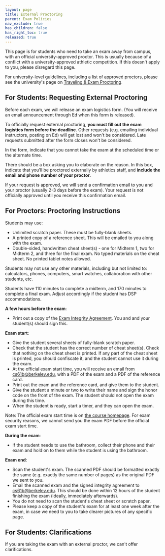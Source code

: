 ```yaml
---
layout: page
title: External Proctoring
parent: Exam Policies
nav_exclude: true
has_children: false
has_right_toc: true
released: true
---
```


This page is for students who need to take an exam away from campus, with an official university-approved proctor. This is usually because of a conflict with a university-approved athletic competition. If this doesn't apply to you, please disregard this page.

For university-level guidelines, including a list of approved proctors, please see the university's page on [Traveling & Exam Proctoring](https://asc.berkeley.edu/resources/students/academic-advising-resources/traveling-exam-proctoring).


## For Students: Requesting External Proctoring

Before each exam, we will release an exam logistics form. (You will receive an email announcement through Ed when this form is released).

To officially request external proctoring, **you must fill out the exam logistics form before the deadline**. Other requests (e.g. emailing individual instructors, posting on Ed) will get lost and won't be considered. Late requests submitted after the form closes won't be considered.

In the form, indicate that you cannot take the exam at the scheduled time or the alternate time.

There should be a box asking you to elaborate on the reason. In this box, indicate that you'll be proctored externally by athletics staff, and **include the email and phone number of your proctor**.

If your request is approved, we will send a confirmation email to you and your proctor (usually 2-3 days before the exam). Your request is not officially approved until you receive this confirmation email.


## For Proctors: Proctoring Instructions

Students may use:
- Unlimited scratch paper. These must be fully-blank sheets.
- A printed copy of a reference sheet. This will be emailed to you along with the exam.
- Double-sided, handwritten cheat sheet(s) - one for Midterm 1, two for Midterm 2, and three for the final exam. No typed materials on the cheat sheet. No printed tablet notes allowed.

Students may not use any other materials, including but not limited to: calculators, phones, computers, smart watches, collaboration with other students, etc.

Students have 110 minutes to complete a midterm, and 170 minutes to complete a final exam. Adjust accordingly if the student has DSP accommodations.

**A few hours before the exam**:
- Print out a copy of the [Exam Integrity Agreement](https://asc.berkeley.edu/sites/default/files/general/exam_integrity_agreements_updated_dec_2017.docx_1.pdf). You and and your student(s) should sign this.

**Exam start**:
- Give the student several sheets of fully-blank scratch paper.
- Check that the student has the correct number of cheat sheet(s). Check that nothing on the cheat sheet is printed. If any part of the cheat sheet is printed, you should confiscate it, and the student cannot use it during the exam.
- At the official exam start time, you will receive an email from cs61b@berkeley.edu, with a PDF of the exam and a PDF of the reference card.
- Print out the exam and the reference card, and give them to the student.
- Give the student a minute or two to write their name and sign the honor code on the front of the exam. The student should not open the exam during this time.
- When the student is ready, start a timer, and they can open the exam.

Note: The official exam start time is on [the course homepage](/). For exam security reasons, we cannot send you the exam PDF before the official exam start time.

**During the exam**:
- If the student needs to use the bathroom, collect their phone and their exam and hold on to them while the student is using the bathroom.

**Exam end**:
- Scan the student's exam. The scanned PDF should be formatted exactly the same (e.g. exactly the same number of pages) as the original PDF we sent to you.
- Email the scanned exam and the signed integrity agreement to cs61b@berkeley.edu. This should be done within 12 hours of the student finishing the exam (ideally, immediately afterwards).
- You do not need to scan the student's cheat sheet or scratch paper.
- Please keep a copy of the student's exam for at least one week after the exam, in case we need to you to take clearer pictures of any specific page.


## For Students: Clarifications

If you are taking the exam with an external proctor, we can't offer clarifications.